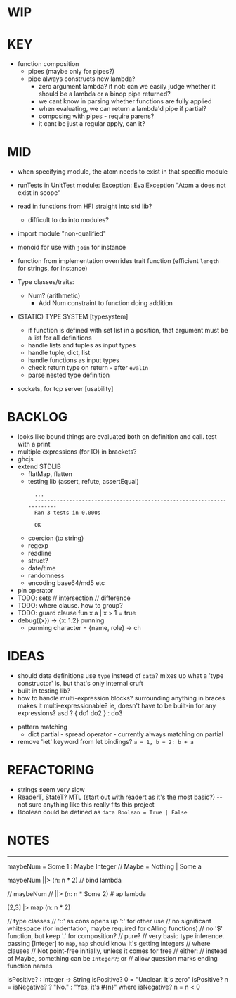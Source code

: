 # WIP


# KEY

  - function composition
    - pipes (maybe only for pipes?)
    - pipe always constructs new lambda?
      - zero argument lambda? if not: can we easily judge whether it should be a lambda or a binop pipe returned?
      - we cant know in parsing whether functions are fully applied
      - when evaluating, we can return a lambda'd pipe if partial?
      - composing with pipes - require parens?
      - it cant be just a regular apply, can it?

# MID

  - when specifying module, the atom needs to exist in that specific module
  - runTests in UnitTest module: Exception: EvalException "Atom a does not exist in scope"
  - read in functions from HFI straight into std lib?
    - difficult to do into modules?
  - import module "non-qualified"
  - monoid for use with `join` for instance
  - function from implementation overrides trait function (efficient `length` for strings, for instance)
  - Type classes/traits:
    * Num? (arithmetic)
      * Add Num constraint to function doing addition

  - (STATIC) TYPE SYSTEM [typesystem]
    - if function is defined with set list in a position, that argument must be a list for all definitions
    - handle lists and tuples as input types
    - handle tuple, dict, list
    - handle functions as input types
    - check return type on return - after `evalIn`
    - parse nested type definition
  - sockets, for tcp server [usability]

# BACKLOG

  - looks like bound things are evaluated both on definition and call. test with a print
  - multiple expressions (for IO) in brackets?
  - ghcjs
  - extend STDLIB
    - flatMap, flatten
    - testing lib (assert, refute, assertEqual)
      ```
        ...
        ----------------------------------------------------------------------
        Ran 3 tests in 0.000s

        OK
      ```
    - coercion (to string)
    - regexp
    - readline
    - struct?
    - date/time
    - randomness
    - encoding base64/md5 etc
  - pin operator
  - TODO: sets
    // intersection
    // difference
  - TODO: where clause. how to group?
  - TODO: guard clause
    fun x a
    | x > 1 = true
  - debug({x}) -> {x: 1.2} punning
    - punning character = {name, role} -> ch

# IDEAS

* should data definitions use `type` instead of `data`? mixes up what a 'type constructor' is, but
  that's only internal cruft
* built in testing lib?
* how to handle multi-expression blocks? surrounding anything in braces makes it
  multi-expressionable? ie, doesn't have to be built-in for any expressions?
    asd ? {
      do1
      do2
    } : do3
- pattern matching
  - dict partial - spread operator - currently always matching on partial
- remove 'let' keyword from let bindings? `a = 1, b = 2: b + a`

# REFACTORING

* strings seem very slow
* ReaderT, StateT? MTL (start out with readert as it's the most basic?) -- not sure anything like this really fits this project
* Boolean could be defined as `data Boolean = True | False`

# NOTES

----

maybeNum = Some 1 :  Maybe Integer // Maybe = Nothing | Some a

maybeNum
||> (n: n * 2) // bind lambda

// maybeNum
// ||> (n: n * Some 2) # ap lambda

[2,3]
|> map (n: n * 2)

// type classes
// '::' as cons opens up ':' for other use
// no significant whitespace (for indentation, maybe required for cAlling functions)
// no '$' function, but keep '.' for composition?
// pure?
// very basic type inference. passing [Integer] to `map`, `map` should know it's getting integers
// where clauses
// Not point-free initially, unless it comes for free
// either:
  // instead of Maybe, something can be `Integer?`; or
  // allow question marks ending function names

isPositive? : Integer -> String
isPositive? 0 = "Unclear. It's zero"
isPositive? n = isNegative? ? "No." : "Yes, it's #{n}"
where isNegative? n = n < 0
